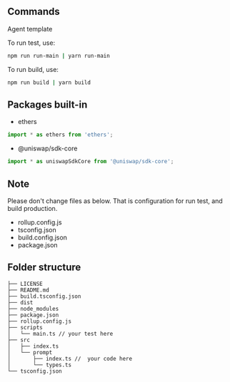 
## Commands

Agent template

To run test, use:
```bash
npm run run-main | yarn run-main
```

To run build, use:
```bash
npm run build | yarn build
```

## Packages built-in
- ethers
```jsx
import * as ethers from 'ethers';
```
- @uniswap/sdk-core
```jsx
import * as uniswapSdkCore from '@uniswap/sdk-core';
```

## Note
Please don't change files as below. That is configuration for run test, and build production.
- rollup.config.js
- tsconfig.json
- build.config.json
- package.json

## Folder structure
```
├── LICENSE
├── README.md
├── build.tsconfig.json
├── dist
├── node_modules
├── package.json
├── rollup.config.js
├── scripts
│   └── main.ts // your test here
├── src
│   ├── index.ts
│   └── prompt
│       ├── index.ts //  your code here
│       └── types.ts
└── tsconfig.json
```